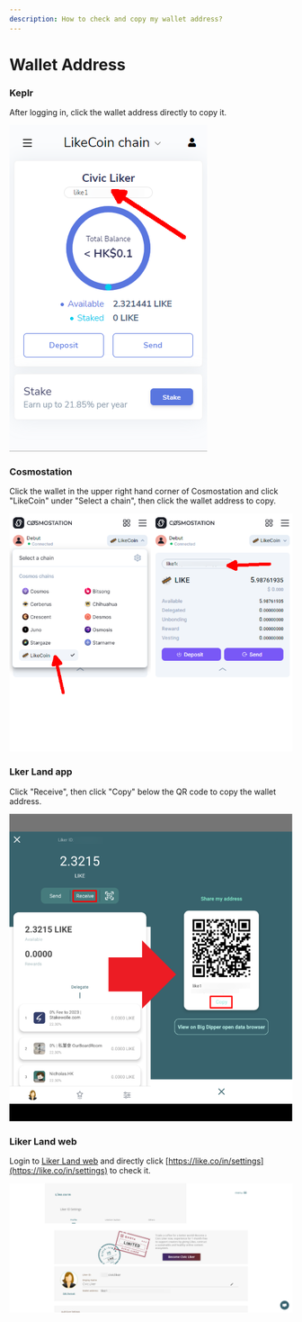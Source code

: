```yaml
---
description: How to check and copy my wallet address?
---
```


# Wallet Address

### Keplr

After logging in, click the wallet address directly to copy it.

![](<../../.gitbook/assets/wallet address keplr.png>)

### Cosmostation

Click the wallet in the upper right hand corner of Cosmostation and click "LikeCoin" under "Select a chain", then click the wallet address to copy.

![](<../../.gitbook/assets/wallet address cosmostation.png>)

### Lker Land app

Click "Receive", then click "Copy" below the QR code to copy the wallet address.

![](<../../.gitbook/assets/wallet address liker land app en.png>)

### Liker Land web

Login to [Liker Land web](https://liker.land/) and directly click [https://like.co/in/settings](https://like.co/in/settings) to check it.

![](<../../.gitbook/assets/wallet address-en.png>)
